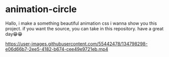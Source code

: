 # animation-circle
Hallo, i make a something beautiful animation css
i wanna show you this project.
if you want the source, you can take in this repository.
have a great day😁😁



https://user-images.githubusercontent.com/55442478/134798298-e06d66b7-2ee5-4182-b674-cee49e9721eb.mp4

